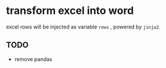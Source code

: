 # transform excel into word

excel rows will be injected as variable `rows` , powered by `jinja2`. 

## TODO

- remove pandas



